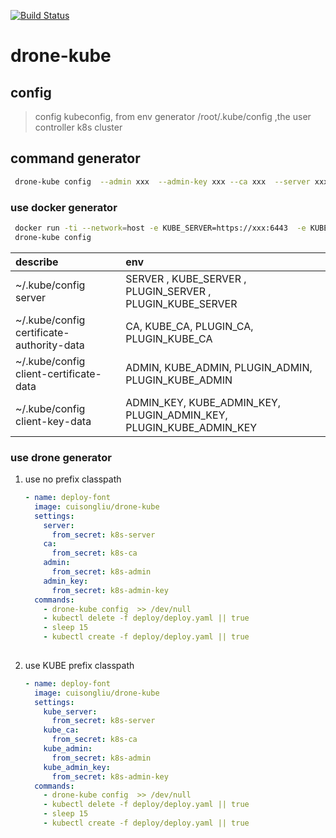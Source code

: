 [![Build Status](https://cloud.drone.io/api/badges/cuisongliu/drone-kube/status.svg)](https://cloud.drone.io/cuisongliu/drone-kube)

# drone-kube

## config

> config kubeconfig, from env generator /root/.kube/config ,the user controller k8s cluster

## command generator 


```bash
 drone-kube config  --admin xxx  --admin-key xxx --ca xxx  --server xxx
```

### use docker  generator

```bash
 docker run -ti --network=host -e KUBE_SERVER=https://xxx:6443  -e KUBE_CA=xxx  -e KUBE_ADMIN=xxx -e KUBE_ADMIN_KEY=xxx cuisongliu/drone-kube bash 
 drone-kube config
```

| describe | env |
| :--- | :---  |  
| ~/.kube/config  server | SERVER , KUBE_SERVER , PLUGIN_SERVER , PLUGIN_KUBE_SERVER|  
| ~/.kube/config certificate-authority-data | CA, KUBE_CA, PLUGIN_CA, PLUGIN_KUBE_CA|  
| ~/.kube/config client-certificate-data | ADMIN, KUBE_ADMIN, PLUGIN_ADMIN, PLUGIN_KUBE_ADMIN |  
| ~/.kube/config client-key-data | ADMIN_KEY, KUBE_ADMIN_KEY, PLUGIN_ADMIN_KEY, PLUGIN_KUBE_ADMIN_KEY |  

### use drone generator 
1. use no prefix classpath
    ```yaml
    - name: deploy-font
      image: cuisongliu/drone-kube
      settings:
        server:
          from_secret: k8s-server
        ca:
          from_secret: k8s-ca
        admin:
          from_secret: k8s-admin
        admin_key:
          from_secret: k8s-admin-key
      commands:
        - drone-kube config  >> /dev/null
        - kubectl delete -f deploy/deploy.yaml || true
        - sleep 15
        - kubectl create -f deploy/deploy.yaml || true
        
    ```

2. use KUBE prefix classpath

    ```yaml
    - name: deploy-font
      image: cuisongliu/drone-kube
      settings:
        kube_server:
          from_secret: k8s-server
        kube_ca:
          from_secret: k8s-ca
        kube_admin:
          from_secret: k8s-admin
        kube_admin_key:
          from_secret: k8s-admin-key
      commands:
        - drone-kube config  >> /dev/null
        - kubectl delete -f deploy/deploy.yaml || true
        - sleep 15
        - kubectl create -f deploy/deploy.yaml || true
    ```
